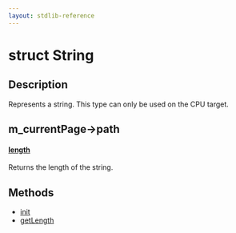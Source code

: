 ```yaml
---
layout: stdlib-reference
---
```


# struct String

## Description

Represents a string.
This type can only be used on the CPU target.


## m_currentPage->path

####  <a id="decl-length"></a>[length](length.html)
Returns the length of the string.


## Methods

* [init](init)
* [getLength](getlength-3)


<!-- RTD-TOC-START
```{toctree}
:titlesonly:
:hidden:

getLength <getlength-3>
init <init>
length <length>
```
RTD-TOC-END -->
